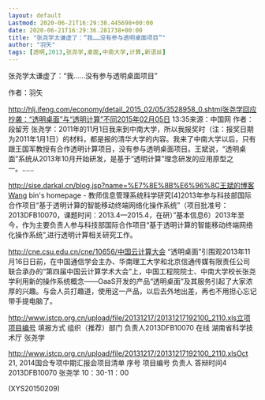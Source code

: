 ```yaml
---
layout: default
Lastmod: 2020-06-21T16:29:38.445698+00:00
date: 2020-06-21T16:29:36.281738+00:00
title: "张尧学太谦虚了：“我……没有参与透明桌面项目”"
author: "羽矢"
tags: [透明,2013,张尧学,桌面,中南大学,计算,新语丝]
---
```


张尧学太谦虚了：“我……没有参与透明桌面项目”

作者：羽矢

http://hlj.ifeng.com/economy/detail_2015_02/05/3528958_0.shtml张尧学回应抄袭：“透明桌面”与“透明计算”不同2015年02月05日 13:35来源：中国网    作者：段留芳 张尧学：2011年的11月1日我来到中南大学，所以我报奖时（注：报奖日期为2011年1月1日）的材料，都是报的清华大学的内容。我来了中南大学以后，只有跟王国军教授有合作透明计算项目，没有参与透明桌面项目。王斌说，“透明桌面”系统从2013年10月开始研发，是基于“透明计算”理念研发的应用原型之一。……

http://sise.darkal.cn/blog.jsp?name=%E7%8E%8B%E6%96%8C王斌的博客Wang bin's homepage - 教师信息管理系统科学研究[4]2013年参与科技部国际合作项目“基于透明计算的智能移动终端网络化操作系统”（项目批准号：2013DFB10070，课题时间：2013.4—2015.4，在研）”基本信息6）2013年至今，作为主要负责人参与科技部国际合作项目“基于透明计算的智能移动终端网络化操作系统”,进行透明计算相关研究工作。

http://cne.csu.edu.cn/cne/10656/中国云计算大会 “透明桌面”引围观2013年11月16日日前，在中国通信学会主办、华南理工大学和北京信通传媒有限责任公司联合承办的“第四届中国云计算学术大会”上，中国工程院院士、中南大学校长张尧学利用新的操作系统概念——OaaS开发的产品“透明桌面”及其服务引起了大家浓厚的兴趣。与会人员打趣道，使用这一产品，以后去外地出差，再也不用担心忘记带手提电脑了。

http://www.istcp.org.cn/upload/file/20131217/20131217192100_2110.xls立项项目编号    填报方式    组织（推荐）部门    负责人2013DFB10070    在线    湖南省科学技术厅    张尧学

http://www.istcp.org.cn/upload/file/20131217/20131217192100_2110.xlsOct 21, 2014国合专项中期汇报会项目清单            序号    项目编号    负责人    答辩时间4    2013DFB10070    张尧学    10：30-11：00

(XYS20150209)

